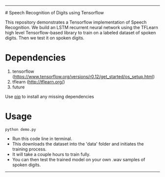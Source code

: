 <hr>
# Speech Recognition of Digits using Tensorflow

This repository demonstrates a Tensorflow implementation of  Speech Recognition.
We build an LSTM recurrent neural network using the TFLearn high level Tensorflow-based library to train
on a labeled dataset of spoken digits. Then we test it on spoken digits. 

Dependencies
============
1. tensorflow  (https://www.tensorflow.org/versions/r0.12/get_started/os_setup.html)
2. tflearn (http://tflearn.org/)
3. future

Use [pip](https://pypi.python.org/pypi/pip) to install any missing dependencies

Usage
===========

`python demo.py`

* Run this code line in terminal. 
* This downloads the dataset into the 'data' folder and initiates the training process.
* It will take a couple hours to train fully.
* You can then test the trained model on your own .wav samples of spoken digits.

<hr>
